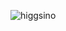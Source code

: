 ![higgsino](https://user-images.githubusercontent.com/121548464/236983065-8d783a5f-43ef-4588-ae6f-dae49bc83b2a.svg)
